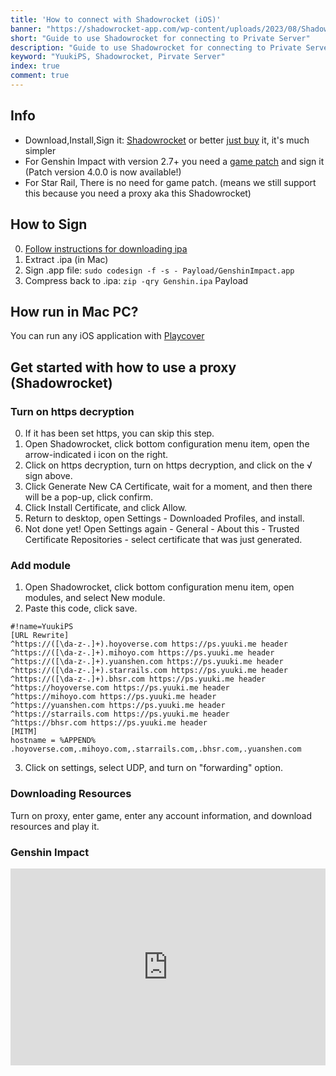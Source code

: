 ```yaml
---
title: 'How to connect with Shadowrocket (iOS)'
banner: "https://shadowrocket-app.com/wp-content/uploads/2023/08/Shadowrocket.jpg"
short: "Guide to use Shadowrocket for connecting to Private Server"
description: "Guide to use Shadowrocket for connecting to Private Server"
keyword: "YuukiPS, Shadowrocket, Pirvate Server"
index: true
comment: true
---
```


## Info

- Download,Install,Sign it: [Shadowrocket](https://file2.yuuki.me/p/Local_EU/App/iOS/Shadowrocket.ipa) or better [just buy](https://apps.apple.com/us/app/shadowrocket/id932747118?ref=YuukiPS) it, it's much simpler
- For Genshin Impact with version 2.7+ you need a [game patch](/game/genshin-impact) and sign it (Patch version 4.0.0 is now available!)
- For Star Rail, There is no need for game patch. (means we still support this because you need a proxy aka this Shadowrocket)

## How to Sign
0. [Follow instructions for downloading ipa](https://alist.nn.ci/guide/advanced/ipa.html#installation-example)
1. Extract .ipa (in Mac)
2. Sign .app file: `sudo codesign -f -s - Payload/GenshinImpact.app`
3. Compress back to .ipa: `zip -qry Genshin.ipa` Payload

## How run in Mac PC?

You can run any iOS application with [Playcover](https://docs.playcover.io/getting_started/download_playcover)

## Get started with how to use a proxy (Shadowrocket)

### Turn on https decryption

0. If it has been set https, you can skip this step.
1. Open Shadowrocket, click bottom configuration menu item, open the arrow-indicated i icon on the right.
2. Click on https decryption, turn on https decryption, and click on the √ sign above.
3. Click Generate New CA Certificate, wait for a moment, and then there will be a pop-up, click confirm.
4. Click Install Certificate, and click Allow.
5. Return to desktop, open Settings - Downloaded Profiles, and install.
6. Not done yet! Open Settings again - General - About this - Trusted Certificate Repositories - select certificate that was just generated.

### Add module

1. Open Shadowrocket, click bottom configuration menu item, open modules, and select New module.
2. Paste this code, click save.

```RE
#!name=YuukiPS
[URL Rewrite]
^https://([\da-z-.]+).hoyoverse.com https://ps.yuuki.me header
^https://([\da-z-.]+).mihoyo.com https://ps.yuuki.me header
^https://([\da-z-.]+).yuanshen.com https://ps.yuuki.me header
^https://([\da-z-.]+).starrails.com https://ps.yuuki.me header
^https://([\da-z-.]+).bhsr.com https://ps.yuuki.me header
^https://hoyoverse.com https://ps.yuuki.me header
^https://mihoyo.com https://ps.yuuki.me header
^https://yuanshen.com https://ps.yuuki.me header
^https://starrails.com https://ps.yuuki.me header
^https://bhsr.com https://ps.yuuki.me header
[MITM]
hostname = %APPEND% .hoyoverse.com,.mihoyo.com,.starrails.com,.bhsr.com,.yuanshen.com
```

3. Click on settings, select UDP, and turn on "forwarding" option.

### Downloading Resources

Turn on proxy, enter game, enter any account information, and download resources and play it.

### Genshin Impact
<iframe width="100%" height="315" src="https://www.youtube.com/embed/g1EPcp70sik" title="YouTube video player" frameborder="0" allow="accelerometer; autoplay; clipboard-write; encrypted-media; gyroscope; picture-in-picture; web-share" allowfullscreen></iframe>
